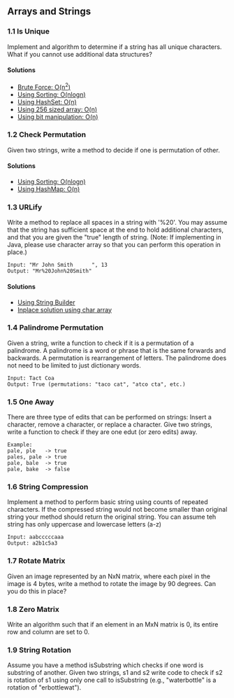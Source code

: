 ## Arrays and Strings

### 1.1 Is Unique
Implement and algorithm to determine if a string has all unique characters. What if you cannot use additional data structures?

#### Solutions
* [Brute Force: O(n<sup>2</sup>)](1.1/1-brute-force.java)
* [Using Sorting: O(nlogn)](1.1/2-using-sorting.java)
* [Using HashSet: O(n)](1.1/3-using-hashset.java)
* [Using 256 sized array: O(n)](1.1/4-using-256-sized-array.java)
* [Using bit manipulation: O(n)](1.1/5-using-bit-manipulation.java)

### 1.2 Check Permutation
Given two strings, write a method to decide if one is permutation of other.

#### Solutions
* [Using Sorting: O(nlogn)](1.2/1-using-sorting.java)
* [Using HashMap: O(n)](1.2/2-using-hashmap.java)

### 1.3 URLify
Write a method to replace all spaces in a string with '%20'. You may assume that the string has sufficient space at the end to hold additional characters, and that you are given the "true" length of string. (Note: If implementing in Java, please use character array so that you can perform this operation in place.)

```
Input: "Mr John Smith      ", 13
Output: "Mr%20John%20Smith"
```

#### Solutions
* [Using String Builder](1.3/1-using-stringbuilder.java)
* [Inplace solution using char array](1.3/2-using-char-array-and-inplace.java)


### 1.4 Palindrome Permutation
Given a string, write a function to check if it is a permutation of a palindrome. A palindrome is a word or phrase that is the same forwards and backwards. A permutation is rearrangement of letters. The palindrome does not need to be limited to just dictionary words.

```
Input: Tact Coa
Output: True (permutations: "taco cat", "atco cta", etc.)
```

### 1.5 One Away
There are three type of edits that can be performed on strings: Insert a character, remove a character, or replace a character. Give two strings, write a function to check if they are one edut (or zero edits) away.

```
Example:
pale, ple   -> true
pales, pale -> true
pale, bale  -> true
pale, bake  -> false
```

### 1.6 String Compression
Implement a method to perform basic string using counts of repeated characters. If the compressed string would not become smaller than original string your method should return the original string. You can assume teh string has only uppercase and lowercase letters (a-z)

```
Input: aabcccccaaa
Output: a2b1c5a3
```

### 1.7 Rotate Matrix
Given an image represented by an NxN matrix, where each pixel in the image is 4 bytes, write a method to rotate the image by 90 degrees. Can you do this in place?

### 1.8 Zero Matrix
Write an algorithm such that if an element in an MxN matrix is 0, its entire row and column are set to 0.

### 1.9 String Rotation
Assume you have a method isSubstring which checks if one word is substring of another. Given two strings, s1 and s2 write code to check if s2 is rotation of s1 using only one call to isSubstring (e.g., "waterbottle" is a rotation of "erbottlewat").
